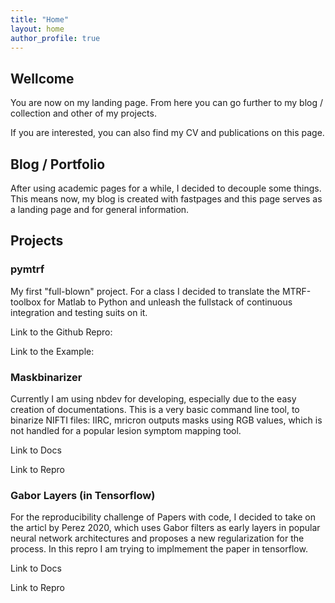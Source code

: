 ```yaml
---
title: "Home"
layout: home
author_profile: true
---
```

## Wellcome

You are now on my landing page. From here you can go further to my blog / collection and other of my projects.

If you are interested, you can also find my CV and publications on this page.

## Blog / Portfolio
After using academic pages for a while, I decided to decouple some things.
This means now, my blog is created with fastpages and this page serves as a landing page and for general information.

## Projects

### pymtrf

My first "full-blown" project. For a class I decided to translate the MTRF-toolbox for Matlab to Python and unleash the fullstack of continuous integration and testing suits on it.

Link to the Github Repro:

Link to the Example:

### Maskbinarizer

Currently I am using nbdev for developing, especially due to the easy creation of documentations.
This is a very basic command line tool, to binarize NIFTI files: IIRC, mricron outputs masks using RGB values, which is not handled for a popular lesion symptom mapping tool.

Link to Docs

Link to Repro

### Gabor Layers (in Tensorflow)

For the reproducibility challenge of Papers with code, I decided to take on the articl by Perez 2020, which uses Gabor filters as early layers in popular neural network architectures and proposes a new regularization for the process. In this repro I am trying to implmement the paper in tensorflow.

Link to Docs

Link to Repro


